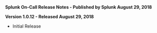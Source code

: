 **Splunk On-Call Release Notes - Published by Splunk August 29, 2018**


**Version 1.0.12 - Released August 29, 2018**

* Initial Release

